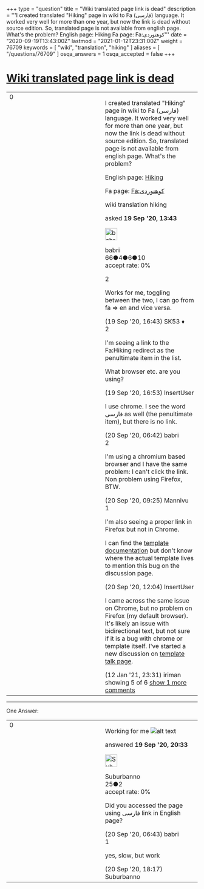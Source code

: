 +++
type = "question"
title = "Wiki translated page link is dead"
description = '''I created translated &quot;Hiking&quot; page in wiki to Fa (فارسی) language. It worked very well for more than one year, but now the link is dead without source edition. So, translated page is not available from english page. What&#x27;s the problem? English page: Hiking Fa page: Fa:کوهنوردی'''
date = "2020-09-19T13:43:00Z"
lastmod = "2021-01-12T23:31:00Z"
weight = 76709
keywords = [ "wiki", "translation", "hiking" ]
aliases = [ "/questions/76709" ]
osqa_answers = 1
osqa_accepted = false
+++

<div class="headNormal">

# [Wiki translated page link is dead](/questions/76709/wiki-translated-page-link-is-dead)

</div>

<div id="main-body">

<div id="askform">

<table id="question-table" style="width:100%;">
<colgroup>
<col style="width: 50%" />
<col style="width: 50%" />
</colgroup>
<tbody>
<tr>
<td style="width: 30px; vertical-align: top"><div class="vote-buttons">
<span id="post-76709-upvote" class="ajax-command post-vote up" rel="nofollow" title="I like this post (click again to cancel)"> </span>
<div id="post-76709-score" class="post-score" title="current number of votes">
0
</div>
<span id="post-76709-downvote" class="ajax-command post-vote down" rel="nofollow" title="I dont like this post (click again to cancel)"> </span> <span id="favorite-mark" class="ajax-command favorite-mark" rel="nofollow" title="mark/unmark this question as favorite (click again to cancel)"> </span>
<div id="favorite-count" class="favorite-count">
&#10;</div>
</div></td>
<td><div id="item-right">
<div class="question-body">
<p>I created translated "Hiking" page in wiki to Fa (فارسی) language. It worked very well for more than one year, but now the link is dead without source edition. So, translated page is not available from english page. What's the problem?</p>
<p>English page: <a href="https://wiki.openstreetmap.org/wiki/Hiking">Hiking</a></p>
<p>Fa page: <a href="https://wiki.openstreetmap.org/wiki/Fa:کوهنوردی">Fa:کوهنوردی</a></p>
</div>
<div id="question-tags" class="tags-container tags">
<span class="post-tag tag-link-wiki" rel="tag" title="see questions tagged &#39;wiki&#39;">wiki</span> <span class="post-tag tag-link-translation" rel="tag" title="see questions tagged &#39;translation&#39;">translation</span> <span class="post-tag tag-link-hiking" rel="tag" title="see questions tagged &#39;hiking&#39;">hiking</span>
</div>
<div id="question-controls" class="post-controls">
&#10;</div>
<div class="post-update-info-container">
<div class="post-update-info post-update-info-user">
<p>asked <strong>19 Sep '20, 13:43</strong></p>
<img src="https://secure.gravatar.com/avatar/5d959c47b6dc607657535cbe74aa8c2d?s=32&amp;d=identicon&amp;r=g" class="gravatar" width="32" height="32" alt="babri&#39;s gravatar image" />
<p><span>babri</span><br />
<span class="score" title="66 reputation points">66</span><span title="4 badges"><span class="badge1">●</span><span class="badgecount">4</span></span><span title="6 badges"><span class="silver">●</span><span class="badgecount">6</span></span><span title="10 badges"><span class="bronze">●</span><span class="badgecount">10</span></span><br />
<span class="accept_rate" title="Rate of the user&#39;s accepted answers">accept rate:</span> <span title="babri has no accepted answers">0%</span></p>
</div>
</div>
<div id="comments-container-76709" class="comments-container">
<span id="76710"></span>
<div id="comment-76710" class="comment">
<div id="post-76710-score" class="comment-score">
2
</div>
<div class="comment-text">
<p>Works for me, toggling between the two, I can go from fa =&gt; en and vice versa.</p>
</div>
<div id="comment-76710-info" class="comment-info">
<span class="comment-age">(19 Sep '20, 16:43)</span> <span class="comment-user userinfo">SK53 ♦</span>
</div>
</div>
<span id="76711"></span>
<div id="comment-76711" class="comment">
<div id="post-76711-score" class="comment-score">
2
</div>
<div class="comment-text">
<p>I'm seeing a link to the Fa:Hiking redirect as the penultimate item in the list.</p>
<p>What browser etc. are you using?</p>
</div>
<div id="comment-76711-info" class="comment-info">
<span class="comment-age">(19 Sep '20, 16:53)</span> <span class="comment-user userinfo">InsertUser</span>
</div>
</div>
<span id="76716"></span>
<div id="comment-76716" class="comment">
<div id="post-76716-score" class="comment-score">
&#10;</div>
<div class="comment-text">
<p>I use chrome. I see the word فارسی as well (the penultimate item), but there is no link.</p>
</div>
<div id="comment-76716-info" class="comment-info">
<span class="comment-age">(20 Sep '20, 06:42)</span> <span class="comment-user userinfo">babri</span>
</div>
</div>
<span id="76718"></span>
<div id="comment-76718" class="comment">
<div id="post-76718-score" class="comment-score">
2
</div>
<div class="comment-text">
<p>I'm using a chromium based browser and I have the same problem: I can't click the link. Non problem using Firefox, BTW.</p>
</div>
<div id="comment-76718-info" class="comment-info">
<span class="comment-age">(20 Sep '20, 09:25)</span> <span class="comment-user userinfo">Mannivu</span>
</div>
</div>
<span id="76721"></span>
<div id="comment-76721" class="comment">
<div id="post-76721-score" class="comment-score">
1
</div>
<div class="comment-text">
<p>I'm also seeing a proper link in Firefox but not in Chrome.</p>
<p>I can find the <a href="https://wiki.openstreetmap.org/wiki/Template:Languages">template documentation</a> but don't know where the actual template lives to mention this bug on the discussion page.</p>
</div>
<div id="comment-76721-info" class="comment-info">
<span class="comment-age">(20 Sep '20, 12:04)</span> <span class="comment-user userinfo">InsertUser</span>
</div>
</div>
<span id="78338"></span>
<div id="comment-78338" class="comment not_top_scorer">
<div id="post-78338-score" class="comment-score">
&#10;</div>
<div class="comment-text">
<p>I came across the same issue on Chrome, but no problem on Firefox (my default browser). It's likely an issue with bidirectional text, but not sure if it is a bug with chrome or template itself. I've started a new discussion on <a href="https://wiki.openstreetmap.org/wiki/Template_talk:Languages#Unclickable_language_link_on_Chrome_browser">template talk page</a>.</p>
</div>
<div id="comment-78338-info" class="comment-info">
<span class="comment-age">(12 Jan '21, 23:31)</span> <span class="comment-user userinfo">iriman</span>
</div>
</div>
</div>
<div id="comment-tools-76709" class="comment-tools">
<span class="comments-showing"> showing 5 of 6 </span> <a href="#" class="show-all-comments-link">show 1 more comments</a>
</div>
<div class="clear">
&#10;</div>
<div id="comment-76709-form-container" class="comment-form-container">
&#10;</div>
<div class="clear">
&#10;</div>
</div></td>
</tr>
</tbody>
</table>

------------------------------------------------------------------------

<div class="tabBar">

<span id="sort-top"></span>

<div class="headQuestions">

One Answer:

</div>

</div>

<span id="76714"></span>

<div id="answer-container-76714" class="answer">

<table style="width:100%;">
<colgroup>
<col style="width: 50%" />
<col style="width: 50%" />
</colgroup>
<tbody>
<tr>
<td style="width: 30px; vertical-align: top"><div class="vote-buttons">
<span id="post-76714-upvote" class="ajax-command post-vote up" rel="nofollow" title="I like this post (click again to cancel)"> </span>
<div id="post-76714-score" class="post-score" title="current number of votes">
0
</div>
<span id="post-76714-downvote" class="ajax-command post-vote down" rel="nofollow" title="I dont like this post (click again to cancel)"> </span>
</div></td>
<td><div class="item-right">
<div class="answer-body">
<p>Working for me <img src="/upfiles/ghhg.png" alt="alt text" /></p>
</div>
<div class="answer-controls post-controls">
&#10;</div>
<div class="post-update-info-container">
<div class="post-update-info post-update-info-user">
<p>answered <strong>19 Sep '20, 20:33</strong></p>
<img src="https://secure.gravatar.com/avatar/42de8f10bed1cbb0b536252998992c2d?s=32&amp;d=identicon&amp;r=g" class="gravatar" width="32" height="32" alt="Suburbanno&#39;s gravatar image" />
<p><span>Suburbanno</span><br />
<span class="score" title="25 reputation points">25</span><span title="2 badges"><span class="bronze">●</span><span class="badgecount">2</span></span><br />
<span class="accept_rate" title="Rate of the user&#39;s accepted answers">accept rate:</span> <span title="Suburbanno has no accepted answers">0%</span></p>
</img>
</div>
</div>
<div id="comments-container-76714" class="comments-container">
<span id="76717"></span>
<div id="comment-76717" class="comment">
<div id="post-76717-score" class="comment-score">
&#10;</div>
<div class="comment-text">
<p>Did you accessed the page using فارسی link in English page?</p>
</div>
<div id="comment-76717-info" class="comment-info">
<span class="comment-age">(20 Sep '20, 06:43)</span> <span class="comment-user userinfo">babri</span>
</div>
</div>
<span id="76727"></span>
<div id="comment-76727" class="comment">
<div id="post-76727-score" class="comment-score">
1
</div>
<div class="comment-text">
<p>yes, slow, but work</p>
</div>
<div id="comment-76727-info" class="comment-info">
<span class="comment-age">(20 Sep '20, 18:17)</span> <span class="comment-user userinfo">Suburbanno</span>
</div>
</div>
</div>
<div id="comment-tools-76714" class="comment-tools">
&#10;</div>
<div class="clear">
&#10;</div>
<div id="comment-76714-form-container" class="comment-form-container">
&#10;</div>
<div class="clear">
&#10;</div>
</div></td>
</tr>
</tbody>
</table>

</div>

<div class="paginator-container-left">

</div>

</div>

</div>

